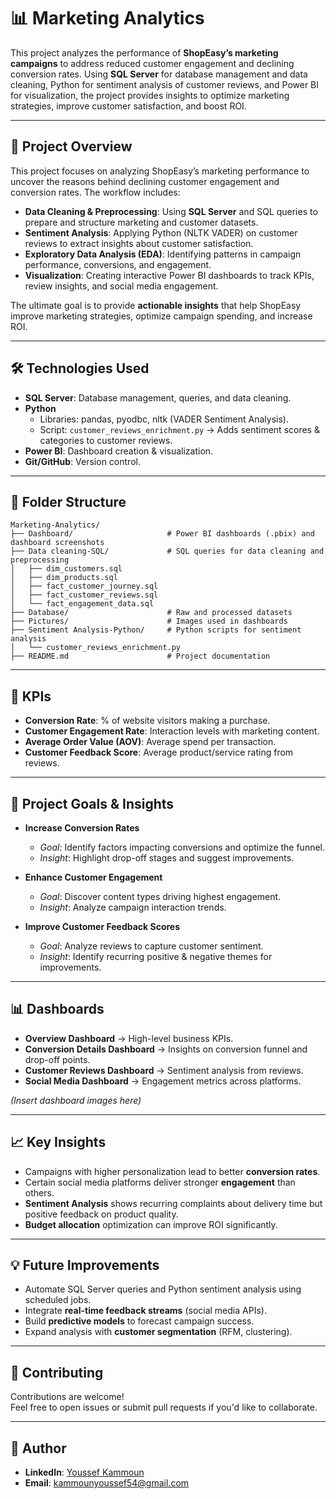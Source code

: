 # 📊 Marketing Analytics  

This project analyzes the performance of **ShopEasy’s marketing campaigns** to address reduced customer engagement and declining conversion rates. Using **SQL Server** for database management and data cleaning, Python for sentiment analysis of customer reviews, and Power BI for visualization, the project provides insights to optimize marketing strategies, improve customer satisfaction, and boost ROI.  

---

## 🚀 Project Overview  

This project focuses on analyzing ShopEasy’s marketing performance to uncover the reasons behind declining customer engagement and conversion rates. The workflow includes:  

- **Data Cleaning & Preprocessing**: Using **SQL Server** and SQL queries to prepare and structure marketing and customer datasets.  
- **Sentiment Analysis**: Applying Python (NLTK VADER) on customer reviews to extract insights about customer satisfaction.  
- **Exploratory Data Analysis (EDA)**: Identifying patterns in campaign performance, conversions, and engagement.  
- **Visualization**: Creating interactive Power BI dashboards to track KPIs, review insights, and social media engagement.  

The ultimate goal is to provide **actionable insights** that help ShopEasy improve marketing strategies, optimize campaign spending, and increase ROI.  

---

## 🛠️ Technologies Used  

- **SQL Server**: Database management, queries, and data cleaning.  
- **Python**  
  - Libraries: pandas, pyodbc, nltk (VADER Sentiment Analysis).  
  - Script: `customer_reviews_enrichment.py` → Adds sentiment scores & categories to customer reviews.  
- **Power BI**: Dashboard creation & visualization.  
- **Git/GitHub**: Version control.  

---

## 📂 Folder Structure  

```
Marketing-Analytics/
├── Dashboard/                     # Power BI dashboards (.pbix) and dashboard screenshots
├── Data cleaning-SQL/             # SQL queries for data cleaning and preprocessing
│   ├── dim_customers.sql
│   ├── dim_products.sql
│   ├── fact_customer_journey.sql
│   ├── fact_customer_reviews.sql
│   └── fact_engagement_data.sql
├── Database/                      # Raw and processed datasets
├── Pictures/                      # Images used in dashboards
├── Sentiment Analysis-Python/     # Python scripts for sentiment analysis
│   └── customer_reviews_enrichment.py
├── README.md                      # Project documentation
```

---

## 🎯 KPIs  

- **Conversion Rate**: % of website visitors making a purchase.  
- **Customer Engagement Rate**: Interaction levels with marketing content.  
- **Average Order Value (AOV)**: Average spend per transaction.  
- **Customer Feedback Score**: Average product/service rating from reviews.  

---

## 🎯 Project Goals & Insights  

- **Increase Conversion Rates**  
  - *Goal*: Identify factors impacting conversions and optimize the funnel.  
  - *Insight*: Highlight drop-off stages and suggest improvements.  

- **Enhance Customer Engagement**  
  - *Goal*: Discover content types driving highest engagement.  
  - *Insight*: Analyze campaign interaction trends.  

- **Improve Customer Feedback Scores**  
  - *Goal*: Analyze reviews to capture customer sentiment.  
  - *Insight*: Identify recurring positive & negative themes for improvements.  

---

## 📊 Dashboards  

- **Overview Dashboard** → High-level business KPIs.  
- **Conversion Details Dashboard** → Insights on conversion funnel and drop-off points.  
- **Customer Reviews Dashboard** → Sentiment analysis from reviews.  
- **Social Media Dashboard** → Engagement metrics across platforms.  

*(Insert dashboard images here)*  

---

## 📈 Key Insights  

- Campaigns with higher personalization lead to better **conversion rates**.  
- Certain social media platforms deliver stronger **engagement** than others.  
- **Sentiment Analysis** shows recurring complaints about delivery time but positive feedback on product quality.  
- **Budget allocation** optimization can improve ROI significantly.  

---

## 💡 Future Improvements  

- Automate SQL Server queries and Python sentiment analysis using scheduled jobs.  
- Integrate **real-time feedback streams** (social media APIs).  
- Build **predictive models** to forecast campaign success.  
- Expand analysis with **customer segmentation** (RFM, clustering).  

---

## 🤝 Contributing  

Contributions are welcome!  
Feel free to open issues or submit pull requests if you'd like to collaborate.  

---

## 👤 Author  

- **LinkedIn**: [Youssef Kammoun](https://www.linkedin.com/in/youssef-kammoun)  
- **Email**: kammounyoussef54@gmail.com  
